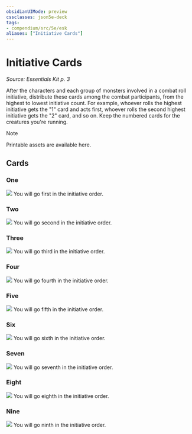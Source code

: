 ```yaml
---
obsidianUIMode: preview
cssclasses: json5e-deck
tags:
- compendium/src/5e/esk
aliases: ["Initiative Cards"]
---
```

# Initiative Cards
*Source: Essentials Kit p. 3*  

After the characters and each group of monsters involved in a combat roll initiative, distribute these cards among the combat participants, from the highest to lowest initiative count. For example, whoever rolls the highest initiative gets the "1" card and acts first, whoever rolls the second highest initiative gets the "2" card, and so on. Keep the numbered cards for the creatures you're running.

> [!note]
> Printable assets are available here.

## Cards

### One
![](z_compendium/decks/img/initiative1.webp#card)
You will go first in the initiative order.

### Two
![](z_compendium/decks/img/initiative2.webp#card)
You will go second in the initiative order.

### Three
![](z_compendium/decks/img/initiative3.webp#card)
You will go third in the initiative order.

### Four
![](z_compendium/decks/img/initiative4.webp#card)
You will go fourth in the initiative order.

### Five
![](z_compendium/decks/img/initiative5.webp#card)
You will go fifth in the initiative order.

### Six
![](z_compendium/decks/img/initiative6.webp#card)
You will go sixth in the initiative order.

### Seven
![](z_compendium/decks/img/initiative7.webp#card)
You will go seventh in the initiative order.

### Eight
![](z_compendium/decks/img/initiative8.webp#card)
You will go eighth in the initiative order.

### Nine
![](z_compendium/decks/img/initiative9.webp#card)
You will go ninth in the initiative order.